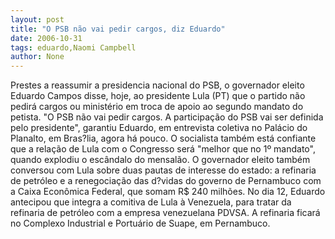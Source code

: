 ```yaml
---
layout: post
title: "O PSB não vai pedir cargos, diz Eduardo"
date: 2006-10-31
tags: eduardo,Naomi Campbell
author: None
---
```


Prestes a reassumir a presidencia nacional do PSB, o governador eleito Eduardo Campos disse, hoje,&nbsp;ao presidente Lula (PT) que o&nbsp;partido não pedirá cargos ou ministério em troca de apoio ao segundo mandato do petista.
\"O PSB não vai pedir cargos. A participação do PSB vai ser definida pelo presidente\", garantiu Eduardo, em entrevista coletiva no Palácio do Planalto, em Bras?lia, agora há pouco. 
O socialista também está confiante que a relação de Lula com o Congresso será \"melhor que no 1º mandato\", quando explodiu o escândalo do mensalão. 
O governador eleito também conversou com Lula sobre duas pautas de interesse do estado: a refinaria de petróleo e a renegociação das d?vidas do governo de Pernambuco com a Caixa Econômica Federal, que somam R$ 240 milhões. 
No dia 12, Eduardo antecipou que integra a comitiva de Lula à Venezuela, para tratar da refinaria de petróleo com a empresa venezuelana PDVSA. A refinaria ficará no Complexo Industrial e Portuário de Suape, em Pernambuco.  